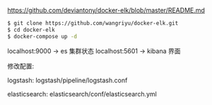 https://github.com/deviantony/docker-elk/blob/master/README.md

```bash
$ git clone https://github.com/wangriyu/docker-elk.git
$ cd docker-elk
$ docker-compose up -d
```

localhost:9000 -> es 集群状态
localhost:5601 -> kibana 界面

修改配置:

logstash: logstash/pipeline/logstash.conf

elasticsearch: elasticsearch/conf/elasticsearch.yml
